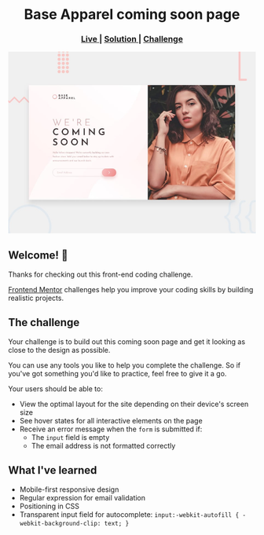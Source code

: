 <h1 align="center">Base Apparel coming soon page</h1>

<div align="center">
  <h3>
    <a href="https://fmchallenge-base-apparel-coming-soon.netlify.app/" color="white">
      Live
    </a>
    <span> | </span>
    <a href="https://www.frontendmentor.io/solutions/base-apparel-coming-soon-html-css-js-flexbox-ryKXXIJNc">
      Solution
    </a>
   <span> | </span>
    <a href="https://www.frontendmentor.io/challenges/base-apparel-coming-soon-page-5d46b47f8db8a7063f9331a0">
      Challenge
    </a>
  </h3>
</div>

![Design preview for the Base Apparel coming soon page coding challenge](./design/desktop-preview.jpg)

## Welcome! 👋

Thanks for checking out this front-end coding challenge.

[Frontend Mentor](https://www.frontendmentor.io) challenges help you improve your coding skills by building realistic projects.

## The challenge

Your challenge is to build out this coming soon page and get it looking as close to the design as possible.

You can use any tools you like to help you complete the challenge. So if you've got something you'd like to practice, feel free to give it a go.

Your users should be able to:

- View the optimal layout for the site depending on their device's screen size
- See hover states for all interactive elements on the page
- Receive an error message when the `form` is submitted if:
  - The `input` field is empty
  - The email address is not formatted correctly

## What I've learned

- Mobile-first responsive design
- Regular expression for email validation
- Positioning in CSS
- Transparent input field for autocomplete:
  `input:-webkit-autofill { -webkit-background-clip: text; }`
